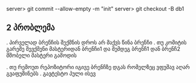 server> git commit --allow-empty -m "init"
server> git checkout -B db1

2 პრობლემა
--------------------
. პირველად ბრენჩის შექმნის დროს არ მაქვს წინა ბრენჩი
. თუ კომიტის გარეშე შევქმენი მასტერიდან ბრენჩი1 და შემდეგ ბრენჩ1 დან ბრენჩ2 მშობელი მასტერი გამოდის


. თუ რემოუთ რეპოზიტორი იგივე ბრენჩზე დგას რომელზეც ვფუშავ აღარ გვაფუშინებს
. გავტესტო პული ისევ
